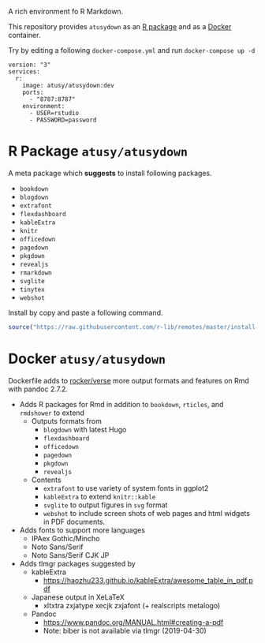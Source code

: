 A rich environment fo R Markdown.

This repository provides `atusydown` as an [R package](#r-package-atusyatusydown) and as a [Docker](#docker-atusyatusydown) container.

Try by editing a following `docker-compose.yml` and run `docker-compose up -d`

```
version: "3"
services:
  r:
    image: atusy/atusydown:dev
    ports:
      - "8787:8787"
    environment:
      - USER=rstudio
      - PASSWORD=password
```

# R Package `atusy/atusydown`

A meta package which **suggests** to install following packages.

- `bookdown`
- `blogdown`
- `extrafont`
- `flexdashboard`
- `kableExtra`
- `knitr`
- `officedown`
- `pagedown`
- `pkgdown`
- `revealjs`
- `rmarkdown`
- `svglite`
- `tinytex`
- `webshot`

Install by copy and paste a following command.

```r
source("https://raw.githubusercontent.com/r-lib/remotes/master/install-github.R")$value("atusy/atusydown", dependencies = TRUE)
```

# Docker `atusy/atusydown`

Dockerfile adds to [rocker/verse](//hub.docker.com/r/rocker/verse/) more output formats and features on Rmd with pandoc 2.7.2.

- Adds R packages for Rmd in addition to `bookdown`, `rticles`, and `rmdshower` to extend
    - Outputs formats from
        - `blogdown` with latest Hugo
        - `flexdashboard`
        - `officedown`
        - `pagedown`
        - `pkgdown`
        - `revealjs`
    - Contents
        - `extrafont` to use variety of system fonts in ggplot2
        - `kableExtra` to extend `knitr::kable`
        - `svglite` to output figures in `svg` format
        - `webshot` to include screen shots of web pages and html widgets in PDF documents.
- Adds fonts to support more languages
    - IPAex Gothic/Mincho
    - Noto Sans/Serif
    - Noto Sans/Serif CJK JP
- Adds tlmgr packages suggested by
    - kableExtra 
        - https://haozhu233.github.io/kableExtra/awesome_table_in_pdf.pdf
    - Japanese output in XeLaTeX
        - xltxtra zxjatype xecjk zxjafont (+ realscripts metalogo)
    - Pandoc
        - https://www.pandoc.org/MANUAL.html#creating-a-pdf
        - Note: biber is not available via tlmgr (2019-04-30)
